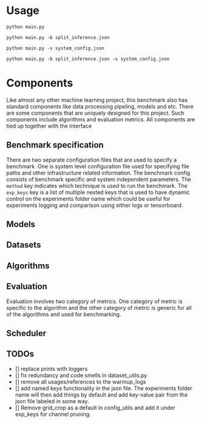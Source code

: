 # Usage
`python main.py`

`python main.py -b split_inference.json`

`python main.py -s system_config.json`

`python main.py -b split_inference.json -s system_config.json`

# Components
Like almost any other machine learning project, this benchmark also has standard components like data processing pipeling, models and etc. There are some components that are uniquely designed for this project. Such components include algorithms and evaluation metrics. All components are tied up together with the interface
## Benchmark specification
There are two separate configuration files that are used to specify a benchmark. One is system level configuration file used for specifying file paths and other infrastructure related information. The benchmark config consists of benchmark specific and system independent parameters. The `method` key indicates which technique is used to run the benchmark. The `exp_keys` key is a list of multiple nested keys that is used to have dynamic control on the experiments folder name which could be useful for experiments logging and comparison using either logs or tensorboard.
## Models
## Datasets
## Algorithms
## Evaluation
Evaluation involves two category of metrics. One category of metric is specific to the algorithm and the other category of metric is generic for all of the algorithms and used for benchmarking.
## Scheduler

## TODOs
- [] replace prints with loggers
- [] fix redundancy and code smells in dataset_utils.py
- [] remove all usages/references to the warmup_logs
- [] add named keys functionality in the json file. The experiments folder name will then add things by default and add key-value pair from the json file labeled in some way.
- [] Remove grid_crop as a default in config_utils and add it under exp_keys for channel pruning.
